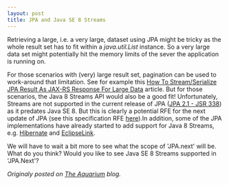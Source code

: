 ```yaml
---
layout: post
title: JPA and Java SE 8 Streams
---
```


Retrieving a large, i.e. a very large, dataset using JPA might be tricky <!--more-->as the whole result set has to fit within a _java.util.List_ instance. So a very large data set might potentially hit the memory limits of the sever the application is running on.

For those scenarios with (very) large result set, pagination can be used to work-around that limitation.  See for example this [How To Stream/Serialize JPA Result As JAX-RS Response For Large Data](http://www.javacodegeeks.com/2015/07/how-to-streamserialize-jpa-result-as-jax-rs-response-for-large-data.html) article.  But for those scenarios, the Java 8 Streams API would also be a good fit! Unfortunately, Streams are not supported in the current release of JPA ([JPA 2.1 - JSR 338](https://jcp.org/en/jsr/detail?id=338)) as it predates Java SE 8. But this is clearly a potential RFE for the next update of JPA (see this specification RFE [here](https://java.net/jira/browse/JPA_SPEC-99?jql=project%20%3D%20JPA_SPEC)).In addition, some of the JPA implementations have already started to add support for Java 8 Streams, e.g. [Hibernate](https://hibernate.atlassian.net/browse/HHH-9340) and [EclipseLink](https://bugs.eclipse.org/bugs/show_bug.cgi?id=433075).


We will have to wait a bit more to see what the scope of 'JPA.next' will be. What do you think? Would you like to see Java SE 8 Streams supported in 'JPA.Next'?


*Originaly posted on [The Aquarium](https://blogs.oracle.com/theaquarium/jpa-and-java-se-8-streams) blog.*

